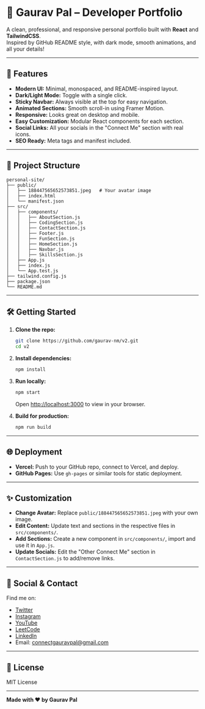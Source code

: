 # 🦇 Gaurav Pal – Developer Portfolio

A clean, professional, and responsive personal portfolio built with **React** and **TailwindCSS**.  
Inspired by GitHub README style, with dark mode, smooth animations, and all your details!

---

## 🚀 Features

- **Modern UI:** Minimal, monospaced, and README-inspired layout.
- **Dark/Light Mode:** Toggle with a single click.
- **Sticky Navbar:** Always visible at the top for easy navigation.
- **Animated Sections:** Smooth scroll-in using Framer Motion.
- **Responsive:** Looks great on desktop and mobile.
- **Easy Customization:** Modular React components for each section.
- **Social Links:** All your socials in the "Connect Me" section with real icons.
- **SEO Ready:** Meta tags and manifest included.

---

## 📁 Project Structure

```
personal-site/
├── public/
│   ├── 188447565652573851.jpeg   # Your avatar image
│   ├── index.html
│   └── manifest.json
├── src/
│   ├── components/
│   │   ├── AboutSection.js
│   │   ├── CodingSection.js
│   │   ├── ContactSection.js
│   │   ├── Footer.js
│   │   ├── FunSection.js
│   │   ├── HomeSection.js
│   │   ├── Navbar.js
│   │   ├── SkillsSection.js
│   ├── App.js
│   ├── index.js
│   └── App.test.js
├── tailwind.config.js
├── package.json
└── README.md
```

---

## 🛠️ Getting Started

1. **Clone the repo:**
   ```bash
   git clone https://github.com/gaurav-nm/v2.git
   cd v2
   ```

2. **Install dependencies:**
   ```bash
   npm install
   ```

3. **Run locally:**
   ```bash
   npm start
   ```
   Open [http://localhost:3000](http://localhost:3000) to view in your browser.

4. **Build for production:**
   ```bash
   npm run build
   ```

---

## 🌐 Deployment

- **Vercel:** Push to your GitHub repo, connect to Vercel, and deploy.
- **GitHub Pages:** Use `gh-pages` or similar tools for static deployment.

---

## ✨ Customization

- **Change Avatar:** Replace `public/188447565652573851.jpeg` with your own image.
- **Edit Content:** Update text and sections in the respective files in `src/components/`.
- **Add Sections:** Create a new component in `src/components/`, import and use it in `App.js`.
- **Update Socials:** Edit the "Other Connect Me" section in `ContactSection.js` to add/remove links.

---

## 📣 Social & Contact

Find me on:
- [Twitter](https://x.com/dev_gauravm)
- [Instagram](https://www.instagram.com/gaurav.nm)
- [YouTube](https://youtube.com/@ggauravnm)
- [LeetCode](https://leetcode.com/u/gauravnm/)
- [LinkedIn](https://www.linkedin.com/in/gaurav-nm/)
- Email: connectgauravpal@gmail.com

---

## 📝 License

MIT License

---

**Made with ❤️ by Gaurav Pal**
